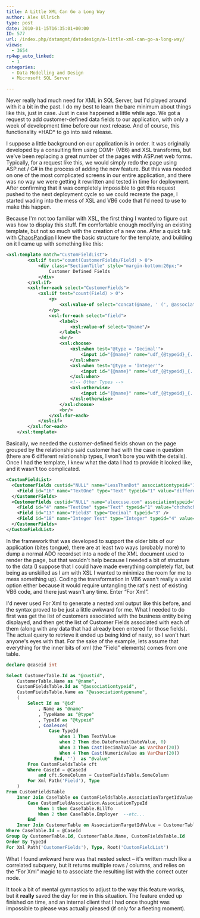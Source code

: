 ```yaml
---
title: A Little XML Can Go a Long Way
author: Alex Ullrich
type: post
date: 2010-01-15T16:35:01+00:00
ID: 577
url: /index.php/datamgmt/datadesign/a-little-xml-can-go-a-long-way/
views:
  - 3654
rp4wp_auto_linked:
  - 1
categories:
  - Data Modelling and Design
  - Microsoft SQL Server

---
```

Never really had much need for XML in SQL Server, but I'd played around with it a bit in the past. I do my best to learn the bare minimum about things like this, just in case. Just in case happened a little while ago. We got a request to add customer-defined data fields to our application, with only a week of development time before our next release. And of course, this functionality \*HAD\* to go into said release.

I suppose a little background on our application is in order. It was originally developed by a consulting firm using COM+ (VB6) and XSL transforms, but we've been replacing a great number of the pages with ASP.net web forms. Typically, for a request like this, we would simply redo the page using ASP.net / C# in the process of adding the new feature. But this was needed on one of the most complicated screens in our entire application, and there was no way we were getting it rewritten and tested in time for deployment. After confirming that it was completely impossible to get this request pushed to the next deployment cycle so we could recreate the page, I started wading into the mess of XSL and VB6 code that I'd need to use to make this happen.

Because I'm not too familiar with XSL, the first thing I wanted to figure out was how to display this stuff. I'm comfortable enough modifying an existing template, but not so much with the creation of a new one. After a quick talk with [ChaosPandion][1] I knew the basic structure for the template, and building on it I came up with something like this:

```xml
<xsl:template match="CustomFieldList">
		<xsl:if test="count(CustomerFields/Field) > 0">
			<div class="SectionTitle" style="margin-bottom:20px;">
				Customer Defined Fields
			</div>
		</xsl:if>
		<xsl:for-each select="CustomerFields">
			<xsl:if test="count(Field) > 0">
				<p>
					<xsl:value-of select="concat(@name, ' (', @associationtypename, ')')"/>
				</p>
				<xsl:for-each select="field">
					<label>
						<xsl:value-of select="@name"/>
					</label>
					<br/>
					<xsl:choose>
						<xsl:when test="@type = 'Decimal'">
							<input id="{@name}" name="udf_{@typeid}_{../@custid}_{@id}" size="30" type="text" value="{@value}" title="{@name}" onblur="ValidateDecimalInput(this)" />
						</xsl:when>
						<xsl:when test="@type = 'Integer'">
							<input id="{@name}" name="udf_{@typeid}_{../@custid}_{@id}" size="30" type="text" value="{@value}" title="{@name}" onblur="ValidateIntegerInput(this)" />
						</xsl:when>
						<!-- Other Types -->
						<xsl:otherwise>
							<input id="{@name}" name="udf_{@typeid}_{../@custid}_{@id}" size="30" type="text" value="{@value}" />
						</xsl:otherwise>
					</xsl:choose>
					<br/>
				</xsl:for-each>
			</xsl:if>
		</xsl:for-each>
	</xsl:template>
```

Basically, we needed the customer-defined fields shown on the page grouped by the relationship said customer had with the case in question (there are 6 different relationship types, I won't bore you with the details). Once I had the template, I knew what the data I had to provide it looked like, and it wasn't too complicated.

```xml
<CustomFieldList>
  <CustomerFields custid="NULL" name="LessThanDot" associationtypeid="1" associationtypename="Awesome Blogs">
    <Field id="16" name="TextOne" type="Text" typeid="1" value="different value" />
  </CustomerFields>
  <CustomerFields custid="NULL" name="alexcuse.com" associationtypeid="2" associationtypename="Crummy Web Page">
    <Field id="4" name="TextOne" type="Text" typeid="1" value="chchchchchanges" />
    <Field id="13" name="Field3" type="Decimal" typeid="3" />
    <Field id="18" name="Integer Test" type="Integer" typeid="4" value="15" />
  </CustomerFields>
</CustomFieldList>
```

In the framework that was developed to support the older bits of our application (bites tongue), there are at least two ways (probably more) to dump a normal ADO recordset into a node of the XML document used to render the page, but that wouldn't help because I needed a bit of structure to the data (I suppose that I could have made everything completely flat, but being as unskilled as I am with XSL I wanted to minimize the room for me to mess something up). Coding the transformation in VB6 wasn't really a valid option either because it would require untangling the rat's nest of existing VB6 code, and there just wasn't any time. Enter “For Xml”.

I'd never used For Xml to generate a nested xml output like this before, and the syntax proved to be just a little awkward for me. What I needed to do first was get the list of customers associated with the business entity being displayed, and then get the list of Customer Fields associated with each of them (along with any data that had already been entered for those fields). The actual query to retrieve it ended up being kind of nasty, so I won't hurt anyone's eyes with that. For the sake of the example, lets assume that everything for the inner bits of xml (the “Field” elements) comes from one table.

```sql
declare @caseid int

Select CustomerTable.Id as "@custid",
	CustomerTable.Name as "@name",
	CustomFieldsTable.Id as "@associationtypeid",
	CustomFieldsTable.Name as "@associationtypename",
	(
		Select Id as "@id"
			, Name as "@name" 
			, TypeName as "@type"
			, TypeId as "@typeid"
			, Coalesce(
				Case TypeId
					when 1 Then TextValue
					when 2 Then dbo.DateFormat(DateValue, 0)
					When 3 Then Cast(DecimalValue as VarChar(20))
					When 4 Then Cast(NumericValue as VarChar(20))
				  End, '')  as "@value"
		From CustomFieldsTable cft
		Where CaseId = @CaseId
			and cft.SomeColumn = CustomFieldsTable.SomeColumn
		For Xml Path('Field'), Type
	)
From CustomFieldsTable 
	Inner Join CaseTable on CustomFieldsTable.AssociationTargetIdValue = 
		Case CustomFieldAssociation.AssociationTypeId 
			When 1 then CaseTable.BillTo
			When 2 then CaseTable.Employer  --etc...
		End
	Inner Join CustomerTable on AssociationTargetIdValue = CustomerTable.Id
Where CaseTable.Id = @CaseId 
Group By CustomerTable.Id, CustomerTable.Name, CustomFieldsTable.Id
Order By TypeId
For Xml Path('CustomerFields'), Type, Root('CustomFieldList')
```
What I found awkward here was that nested select – it's written much like a correlated subquery, but it returns multiple rows / columns, and relies on the “For Xml” magic to to associate the resulting list with the correct outer node.

It took a bit of mental gymnastics to adjust to the way this feature works, but it **really** saved the day for me in this situation. The feature ended up finished on time, and an internal client that I had once thought was impossible to please was actually pleased (if only for a fleeting moment).

 [1]: http://forum.ltd.local/memberlist.php?mode=viewprofile&u=330